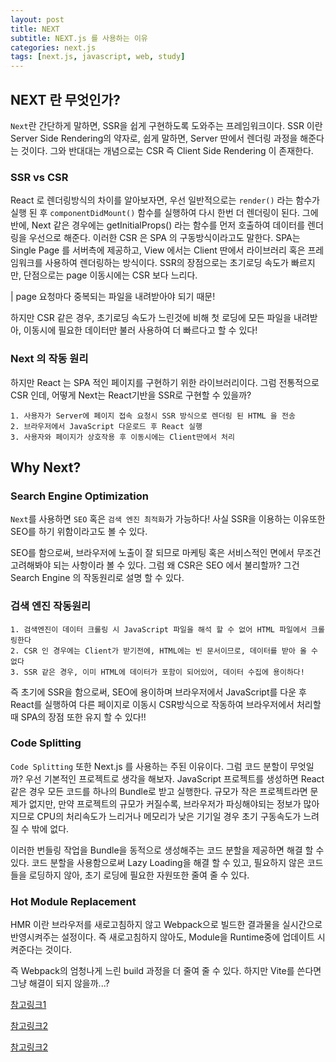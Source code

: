 ```yaml
---
layout: post
title: NEXT
subtitle: NEXT.js 를 사용하는 이유
categories: next.js
tags: [next.js, javascript, web, study]
---
```


## NEXT 란 무엇인가?

`Next`란 간단하게 말하면, SSR을 쉽게 구현하도록 도와주는 프레임워크이다. SSR 이란 Server Side Rendering의 약자로, 쉽게 말하면, Server 딴에서 렌더링 과정을 해준다는 것이다. 그와 반대대는 개념으로는 CSR 즉 Client Side Rendering 이 존재한다.

### SSR vs CSR

React 로 렌더링방식의 차이를 알아보자면, 우선 일반적으로는 `render()` 라는 함수가 실행 된 후 `componentDidMount()` 함수를 실행하여 다시 한번 더 렌더링이 된다. 그에 반에, Next 같은 경우에는 getInitialProps() 라는 함수를 먼저 호출하여 데이터를 렌더링을 우선으로 해준다. 이러한 CSR 은 SPA 의 구동방식이라고도 말한다. SPA는 Single Page 를 서버측에 제공하고, View 에서는 Client 딴에서 라이브러리 혹은 프레임워크를 사용하여 렌더링하는 방식이다. SSR의 장점으로는 초기로딩 속도가 빠르지만, 단점으로는 page 이동시에는 CSR 보다 느리다.

| page 요청마다 중복되는 파일을 내려받아야 되기 때문!

하지만 CSR 같은 경우, 초기로딩 속도가 느린것에 비해 첫 로딩에 모든 파일을 내려받아, 이동시에 필요한 데이터만 불러 사용하여 더 빠르다고 할 수 있다!

### Next 의 작동 원리

하지만 React 는 SPA 적인 페이지를 구현하기 위한 라이브러리이다. 그럼 전통적으로 CSR 인데, 어떻게 Next는 React기반을 SSR로 구현할 수 있을까?

    1. 사용자가 Server에 페이지 접속 요청시 SSR 방식으로 렌더링 된 HTML 을 전송
    2. 브라우저에서 JavaScript 다운로드 후 React 실행
    3. 사용자와 페이지가 상호작용 후 이동시에는 Client딴에서 처리

## Why Next?

### Search Engine Optimization

`Next`를 사용하면 `SEO` 혹은 `검색 엔진 최적화`가 가능하다! 사실 SSR을 이용하는 이유또한 SEO를 하기 위함이라고도 볼 수 있다.

SEO를 함으로써, 브라우저에 노출이 잘 되므로 마케팅 혹은 서비스적인 면에서 무조건 고려해봐야 되는 사항이라 볼 수 있다. 그럼 왜 CSR은 SEO 에서 불리할까? 그건 Search Engine 의 작동원리로 설명 할 수 있다.

### 검색 엔진 작동원리

    1. 검색엔진이 데이터 크롤링 시 JavaScript 파일을 해석 할 수 없어 HTML 파일에서 크롤링한다
    2. CSR 인 경우에는 Client가 받기전에, HTML에는 빈 문서이므로, 데이터를 받아 올 수 없다
    3. SSR 같은 경우, 이미 HTML에 데이터가 포함이 되어있어, 데이터 수집에 용이하다!

즉 초기에 SSR을 함으로써, SEO에 용이하며 브라우저에서 JavaScript를 다운 후 React를 실행하여 다른 페이지로 이동시 CSR방식으로 작동하여 브라우저에서 처리할 때 SPA의 장점 또한 유지 할 수 있다!!

### Code Splitting

`Code Splitting` 또한 Next.js 를 사용하는 주된 이유이다. 그럼 코드 분할이 무엇일까? 우선 기본적인 프로젝트로 생각을 해보자. JavaScript 프로젝트를 생성하면 React 같은 경우 모든 코드를 하나의 Bundle로 받고 실행한다. 규모가 작은 프로젝트라면 문제가 없지만, 만약 프로젝트의 규모가 커질수록, 브라우저가 파싱해야되는 정보가 많아지므로 CPU의 처리속도가 느리거나 메모리가 낮은 기기일 경우 초기 구동속도가 느려질 수 밖에 없다.

이러한 번들링 작업을 Bundle을 동적으로 생성해주는 코드 분할을 제공하면 해결 할 수 있다. 코드 분할을 사용함으로써 Lazy Loading을 해결 할 수 있고, 필요하지 않은 코드들을 로딩하지 않아, 초기 로딩에 필요한 자원또한 줄여 줄 수 있다.

### Hot Module Replacement

HMR 이란 브라우저를 새로고침하지 않고 Webpack으로 빌드한 결과물을 실시간으로 반영시켜주는 설정이다. 즉 새로고침하지 않아도, Module을 Runtime중에 업데이트 시켜준다는 것이다.

즉 Webpack의 엄청나게 느린 build 과정을 더 줄여 줄 수 있다. 하지만 Vite를 쓴다면 그냥 해결이 되지 않을까...?

[참고링크1](https://ivorycode.tistory.com/entry/Nextjs를-사용하는-이유)

[참고링크2](https://medium.com/@msj9121/next-js-제대로-알고-쓰자-8727f76614c9)

[참고링크2](https://dtaxi.tistory.com/1090)
